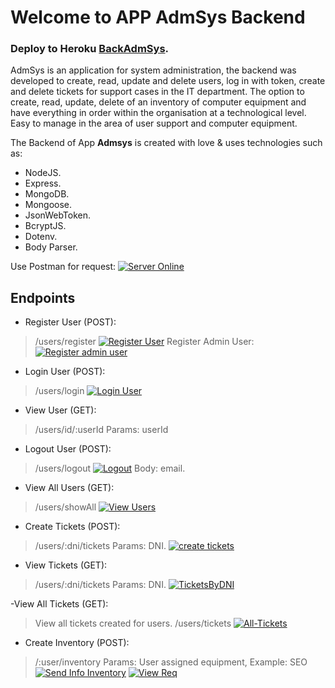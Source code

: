# Welcome to APP AdmSys Backend
### Deploy to Heroku [BackAdmSys](https://backadmsys.herokuapp.com/).

AdmSys is an application for system administration, the backend was developed to create, read, update and delete users, log in with token, create and delete tickets for support cases in the IT department. The option to create, read, update, delete of an inventory of computer equipment and have everything in order within the organisation at a technological level. Easy to manage in the area of user support and computer equipment.

 The Backend of  App **Admsys** is created with love & uses technologies such as:
 - NodeJS.
 - Express.
 - MongoDB.
 - Mongoose.
 - JsonWebToken.
 - BcryptJS.
 - Dotenv.
 - Body Parser.

Use Postman for request:
[![Server Online](https://i.gyazo.com/84c37f2876870349993b53947c85686f.gif)](https://gyazo.com/84c37f2876870349993b53947c85686f)

## Endpoints

- Register User (POST):
>/users/register
>[![Register User](https://i.gyazo.com/852fa82abcec3273bd3e1ea0051ae32e.gif)](https://gyazo.com/852fa82abcec3273bd3e1ea0051ae32e)
>Register Admin User:
>[![Register admin user](https://i.gyazo.com/8421f0fc43b16a368d5689ed211cad43.gif)](https://gyazo.com/8421f0fc43b16a368d5689ed211cad43)
- Login User (POST):
>/users/login
>[![Login User](https://i.gyazo.com/8ab9d2c347e91a1fe7e1cb2aa294495d.gif)](https://gyazo.com/8ab9d2c347e91a1fe7e1cb2aa294495d)

- View User (GET):
> /users/id/:userId
> Params: userId
- Logout User (POST):
> /users/logout
> [![Logout](https://i.gyazo.com/8ea04bf1fb9133752517cb1562342d19.gif)](https://gyazo.com/8ea04bf1fb9133752517cb1562342d19)
> Body: email.
> 
- View All Users (GET):
> /users/showAll
> [![View Users](https://i.gyazo.com/124028caa17701978fb447513c5c8254.gif)](https://gyazo.com/124028caa17701978fb447513c5c8254)

- Create Tickets (POST):
> /users/:dni/tickets
> Params: DNI.
> [![create tickets](https://i.gyazo.com/c40d141f27b1fbe04ef54a906498b6b7.gif)](https://gyazo.com/c40d141f27b1fbe04ef54a906498b6b7)

- View Tickets (GET):
>/users/:dni/tickets
>Params: DNI.
>[![TicketsByDNI](https://i.gyazo.com/366db15391950be81ab7fe39cfc3184a.gif)](https://gyazo.com/366db15391950be81ab7fe39cfc3184a)

-View All Tickets (GET):
>View all tickets created for users.
>/users/tickets
>[![All-Tickets](https://i.gyazo.com/5e095846d0392f6612856a3e447b428e.gif)](https://gyazo.com/5e095846d0392f6612856a3e447b428e)

- Create Inventory (POST):
>/:user/inventory
>Params: User assigned equipment, Example: SEO
[![Send Info Inventory](https://i.gyazo.com/212f1bdd15a661c7845d328c552c72e9.gif)](https://gyazo.com/212f1bdd15a661c7845d328c552c72e9)
[![View Req](https://i.gyazo.com/8e9d10d54c4762e3c79226ce9f0cf962.gif)](https://gyazo.com/8e9d10d54c4762e3c79226ce9f0cf962)